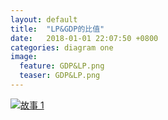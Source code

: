 ```yaml
---  
layout: default  
title:  "LP&GDP的比值"  
date:   2018-01-01 22:07:50 +0800  
categories: diagram one
image:
  feature: GDP&LP.png
  teaser: GDP&LP.png
---  
```


<div class='tableauPlaceholder' id='viz1515323248772' style='position: relative'>
     <noscript><a href='#'><img alt='故事 1 '
     src='https:&#47;&#47;public.tableau.com&#47;static&#47;images&#47;GD&#47;GDPLP&#47;1_2&#47;1_rss.png' style='border: none' /></a>
     </noscript>
     <object class='tableauViz'  style='display:none;'><param name='host_url' value='https%3A%2F%2Fpublic.tableau.com%2F' /> <param name='embed_code_version' value='3' /> <param name='site_root' value='' /><param name='name' value='GDPLP&#47;1_2' /><param name='tabs' value='no' /><param name='toolbar' value='yes' /><param name='static_image' value='https:&#47;&#47;public.tableau.com&#47;static&#47;images&#47;GD&#47;GDPLP&#47;1_2&#47;1.png' /> <param name='animate_transition' value='yes' /><param name='display_static_image' value='yes' /><param name='display_spinner' value='yes' /><param name='display_overlay' value='yes' /><param name='display_count' value='yes' /><param name='filter' value='publish=yes' />
     </object>
</div>                
<script type='text/javascript'>                    var divElement = document.getElementById('viz1515323248772');                    var vizElement = divElement.getElementsByTagName('object')[0];                    vizElement.style.width='1016px';vizElement.style.height='991px';                    var scriptElement = document.createElement('script');                    scriptElement.src = 'https://public.tableau.com/javascripts/api/viz_v1.js';                    vizElement.parentNode.insertBefore(scriptElement, vizElement);                
</script>
